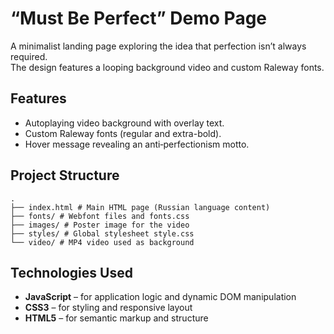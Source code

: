 # “Must Be Perfect” Demo Page

A minimalist landing page exploring the idea that perfection isn’t always required.  
The design features a looping background video and custom Raleway fonts.

## Features

- Autoplaying video background with overlay text.
- Custom Raleway fonts (regular and extra-bold).
- Hover message revealing an anti‑perfectionism motto.

## Project Structure

```
.
├── index.html # Main HTML page (Russian language content)
├── fonts/ # Webfont files and fonts.css
├── images/ # Poster image for the video
├── styles/ # Global stylesheet style.css
└── video/ # MP4 video used as background

```

## Technologies Used

- **JavaScript** – for application logic and dynamic DOM manipulation
- **CSS3** – for styling and responsive layout
- **HTML5** – for semantic markup and structure
